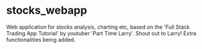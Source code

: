 # stocks_webapp

Web application for stocks analysis, charting etc, based on the 'Full Stack Trading App Tutorial' by youtuber 'Part Time Larry'. Shout out to Larry! Extra functionalities being added.

